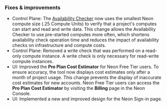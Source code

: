 ### Fixes & improvements

- Control Plane: The [Availability Checker](/docs/reference/glossary#availability-checker) now uses the smallest Neon compute size (.25 Compute Units) to verify that a project's computes can start and read and write data. This change allows the Availability Checker to use pre-started computes more often, which shortens availability check operation time and reduces the impact of availability checks on infrastructure and compute costs.
- Control Plane: Removed a write check that was performed on a read-only compute instance. A write check is only necessary for read-write compute instances.
- UI: Improved the **Pro Plan Cost Estimator** for Neon Free Tier users. To ensure accuracy, the tool now displays cost estimates only after a month of project usage. This change prevents the display of inaccurate cost estimates for new accounts. Neon Free Tier users can access the **Pro Plan Cost Estimator** by visiting the **Billing** page in the Neon Console.
- UI: Implemented a new and improved design for the Neon Sign-in page.
